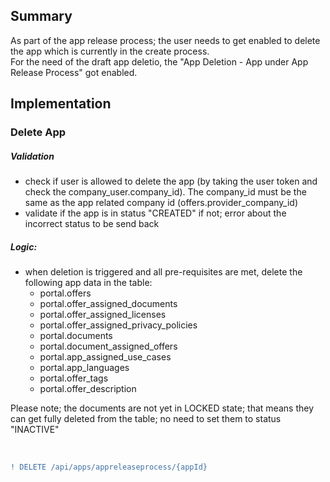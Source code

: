 ## Summary

As part of the app release process; the user needs to get enabled to delete the app which is currently in the create process.
<br>
For the need of the draft app deletio, the "App Deletion - App under App Release Process" got enabled.
<br>


## Implementation

### Delete App

##### Validation

* check if user is allowed to delete the app (by taking the user token and check the company_user.company_id). The company_id must be the same as the app related company id (offers.provider_company_id)
* validate if the app is in status "CREATED" if not; error about the incorrect status to be send back
 

##### Logic:

* when deletion is triggered and all pre-requisites are met, delete the following app data in the table:
  * portal.offers
  * portal.offer_assigned_documents
  * portal.offer_assigned_licenses
  * portal.offer_assigned_privacy_policies
  * portal.documents
  * portal.document_assigned_offers
  * portal.app_assigned_use_cases
  * portal.app_languages
  * portal.offer_tags
  * portal.offer_description
 

Please note; the documents are not yet in LOCKED state; that means they can get fully deleted from the table; no need to set them to status "INACTIVE"

<br>

```diff
! DELETE /api/apps/appreleaseprocess/{appId}
```

<br>
<br>
